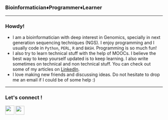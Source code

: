 <h3><strong>Bioinformatician&diams;Programmer&diams;Learner</strong></h3>

<hr />
<h3><strong>Howdy!</strong></h3>

<ul>
	<li>I am a bioinformatician with deep interest in Genomics, specially in next generation sequencing techniques (NGS). I enjoy programming and I usually code in <code>Python</code>, <code>PERL</code>, <code>R</code> and <code>BASH</code>. Programming is so much fun!<span style="background-color:Yellow"> </span></li>
	<li>I also try to learn technical stuff with the help of MOOCs. I believe the best way to keep yourself updated is to keep learning. I also write sometimes on technical and non technical stuff. You can check out some of my articles on <a href="https://www.linkedin.com/in/lakhujanivijay/detail/recent-activity/posts/">LinkedIn</a>.</li>
	<li>I love making new friends and discussing ideas. Do not hesitate to drop me an email if I could be of some help :)</li>
</ul>

<hr />
<h3><strong>Let&#39;s connect !</strong></h3>

<p><a href="mailto:lakhujanivijay@gmail.com"><img alt="" src="https://image.flaticon.com/icons/svg/732/732026.svg" style="height:29px; width:29px" /></a><a href="https://in.linkedin.com/in/lakhujanivijay"><img alt="" src="https://github.com/Xcelris-Labs-Ltd/Publication-ready-taxonomic-charts-from-QIIME/blob/master/supplementary_files/LinkedIn.png?raw=true" /></a><a href="http://www.twitter.com/vijay_lakhujani"><img alt="" src="http://i.imgur.com/tXSoThF.png" /></a><a href="http://www.facebook.com/mylifepages"><img alt="" src="http://i.imgur.com/P3YfQoD.png" /></a><a href="https://plus.google.com/+VIJAYLAKHUJANI"><img alt="" src="http://i.imgur.com/yCsTjba.png" /></a> <a href="https://github.com/lakhujanivijay"><img alt="" src="https://assets-cdn.github.com/favicon.ico" style="height:28px; width:28px" /></a>&nbsp;</p>
